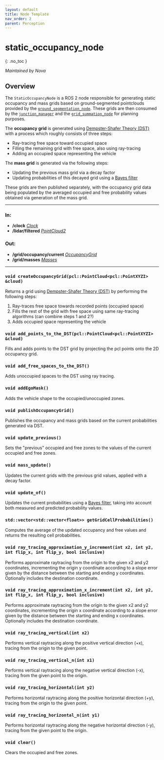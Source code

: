 ```yaml
---
layout: default
title: Node Template
nav_order: 2
parent: Perception
---
```


# static_occupancy_node
{: .no_toc }

*Maintained by Nova*

## Overview
The `StaticOccupancyNode` is a ROS 2 node responsible for generating static occupancy and mass grids based on ground-segmented pointclouds provided by the 
[`ground_segmentation_node`](https://github.com/jpahm/navigator/blob/documentation/docs/Perception/ground_segmentation_node.md). 
These grids are then consumed by the 
[`junction_manager`](https://github.com/jpahm/navigator/blob/documentation/docs/Planning/junction_manager.md) 
and the 
[`grid_summation_node`](https://github.com/jpahm/navigator/blob/documentation/docs/Planning/grid_summation_node.md) 
for planning purposes.

The **occupancy grid** is generated using 
[Dempster-Shafer Theory (DST)](https://en.wikipedia.org/wiki/Dempster%E2%80%93Shafer_theory) 
with a process which roughly consists of three steps:
- Ray-tracing free space toward occupied space
- Filling the remaining grid with free space, also using ray-tracing
- Adding an occupied space representing the vehicle

The **mass grid** is generated via the following steps:
- Updating the previous mass grid via a decay factor
- Updating probabilities of this decayed grid using a [Bayes filter](https://en.wikipedia.org/wiki/Recursive_Bayesian_estimation)

These grids are then published separately, with the occupancy grid data being populated by the averaged
occupied and free probability values obtained via generation of the mass grid.

---

### In:
- **/clock** [*Clock*](https://docs.ros2.org/galactic/api/rosgraph_msgs/msg/Clock.html)
- **/lidar/filtered** [*PointCloud2*](https://docs.ros2.org/galactic/api/sensor_msgs/msg/PointCloud2.html)

### Out:
- **/grid/occupancy/current** [*OccupancyGrid*](https://docs.ros2.org/galactic/api/nav_msgs/msg/OccupancyGrid.html)
- **/grid/masses** [*Masses*](https://github.com/Nova-UTD/navigator/blob/documentation/src/msg/navigator_msgs/msg/Masses.msg)

---

### `void createOccupancyGrid(pcl::PointCloud<pcl::PointXYZI> &cloud)`
Returns a grid using [Dempster-Shafer Theory (DST)](https://en.wikipedia.org/wiki/Dempster%E2%80%93Shafer_theory) by performing the following steps:
1. Ray-traces free space towards recorded points (occupied space)
2. Fills the rest of the grid with free space using same ray-tracing algorithms (can combine steps 1 and 2?)
3. Adds occupied space representing the vehicle

### `void add_points_to_the_DST(pcl::PointCloud<pcl::PointXYZI> &cloud)`
Fills and adds points to the DST grid by projecting the pcl points onto the 2D occupancy grid.

### `void add_free_spaces_to_the_DST()`
Adds unoccupied spaces to the DST using ray tracing.

### `void addEgoMask()`
Adds the vehicle shape to the occupied/unoccupied zones.

### `void publishOccupancyGrid()`
Publishes the occupancy and mass grids based on the current probabilities generated via DST.

### `void update_previous()`
Sets the "previous" occupied and free zones to the values of the current occupied and free zones.

### `void mass_update()`
Updates the current grids with the previous grid values, applied with a decay factor.

### `void update_of()`
Updates the current probabilities using a [Bayes filter](https://en.wikipedia.org/wiki/Recursive_Bayesian_estimation),
taking into account both measured and predicted probability values.

### `std::vector<std::vector<float>> getGridCellProbabilities()`
Computes the average of the updated occupancy and free values and returns the resulting cell probabilities.

### `void ray_tracing_approximation_y_increment(int x2, int y2, int flip_x, int flip_y, bool inclusive)`
Performs approximate raytracing from the origin to the given x2 and y2 coordinates, incrementing the origin y coordinate according to a slope error given by the distance between the starting and ending y coordinates. Optionally includes the destination coordinate.

### `void ray_tracing_approximation_x_increment(int x2, int y2, int flip_x, int flip_y, bool inclusive)`
Performs approximate raytracing from the origin to the given x2 and y2 coordinates, incrementing the origin x coordinate according to a slope error given by the distance between the starting and ending x coordinates. Optionally includes the destination coordinate.

### `void ray_tracing_vertical(int x2)`
Performs vertical raytracing along the positive vertical direction (+x), tracing from the origin to the given point.

### `void ray_tracing_vertical_n(int x1)`
Performs vertical raytracing along the negative vertical direction (-x), tracing from the given point to the origin.

### `void ray_tracing_horizontal(int y2)`
Performs horizontal raytracing along the positive horizontal direction (+y), tracing from the origin to the given point.

### `void ray_tracing_horizontal_n(int y1)`
Performs horizontal raytracing along the negative horizontal direction (-y), tracing from the given point to the origin.

### `void clear()`
Clears the occupied and free zones.
